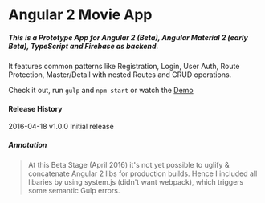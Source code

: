 # Angular 2 Movie App
##### This is a Prototype App for Angular 2 (Beta), Angular Material 2 (early Beta), TypeScript and Firebase as backend.
It features common patterns like Registration, Login, User Auth, Route Protection, Master/Detail with nested Routes
and CRUD operations.



Check it out, run ```gulp``` and ```npm start``` or watch the [Demo](http://matthias-kalden.de)

#### Release History
2016-04-18 v1.0.0 Initial release

##### Annotation
>  At this Beta Stage (April 2016) it's not yet possible to uglify & concatenate Angular 2 libs for production builds.
Hence I included all libaries by using system.js (didn't want webpack), which triggers some semantic Gulp errors.

